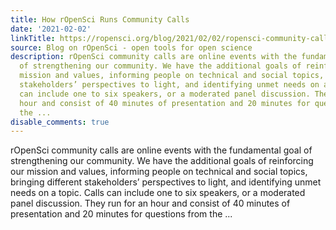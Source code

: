 ```yaml
---
title: How rOpenSci Runs Community Calls
date: '2021-02-02'
linkTitle: https://ropensci.org/blog/2021/02/02/ropensci-community-calls/
source: Blog on rOpenSci - open tools for open science
description: rOpenSci community calls are online events with the fundamental goal
  of strengthening our community. We have the additional goals of reinforcing our
  mission and values, informing people on technical and social topics, bringing different
  stakeholders’ perspectives to light, and identifying unmet needs on a topic. Calls
  can include one to six speakers, or a moderated panel discussion. They run for an
  hour and consist of 40 minutes of presentation and 20 minutes for questions from
  the ...
disable_comments: true
---
```

rOpenSci community calls are online events with the fundamental goal of strengthening our community. We have the additional goals of reinforcing our mission and values, informing people on technical and social topics, bringing different stakeholders’ perspectives to light, and identifying unmet needs on a topic. Calls can include one to six speakers, or a moderated panel discussion. They run for an hour and consist of 40 minutes of presentation and 20 minutes for questions from the ...